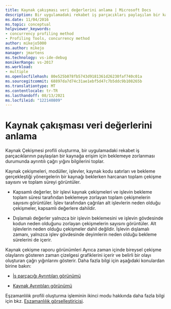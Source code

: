 ```yaml
---
title: Kaynak çakışması veri değerlerini anlama | Microsoft Docs
description: Bir uygulamadaki rekabet iş parçacıkları paylaşılan bir kaynağa erişim için beklemeye zorlandığında, kaynak çekişmenin profilini oluşturma hakkında ayrıntılı bilgiler toplar.
ms.date: 11/04/2016
ms.topic: conceptual
helpviewer_keywords:
- concurrency profiling method
- Profiling Tools, concurrency method
author: mikejo5000
ms.author: mikejo
manager: jmartens
ms.technology: vs-ide-debug
monikerRange: vs-2017
ms.workload:
- multiple
ms.openlocfilehash: 80e525b078fb5743d9181361d26230faf740c01a
ms.sourcegitcommit: 68897da7d74c31ae1ebf5d47c7b5ddc9b108265b
ms.translationtype: MT
ms.contentlocale: tr-TR
ms.lasthandoff: 08/13/2021
ms.locfileid: "122140809"
---
```

# <a name="understand-resource-contention-data-values"></a>Kaynak çakışması veri değerlerini anlama

Kaynak Çekişmesi profili oluşturma, bir uygulamadaki rekabet iş parçacıklarının paylaşılan bir kaynağa erişim için beklemeye zorlanması durumunda ayrıntılı çağrı yığını bilgilerini toplar.

Kaynak çekişmeleri, modüller, işlevler, kaynak kodu satırları ve bekleme gerçekleştiği yönergelerin bir kaynağı beklerken harcanan toplam çekişme sayısını ve toplam süreyi görüntüler.

- Kapsamlı değerler, bir işlevi kaynak çekişmeleri ve işlevin bekleme toplam süresi tarafından beklemeye zorlayan toplam çekişmelerin sayısını görüntüler.  İşlev tarafından çağrılan alt işlevlerin neden olduğu çekişmeler, kapsamlı değerlere dahildir.

- Dışlamalı değerler yalnızca bir işlevin beklemesini ve işlevin gövdesinde kodun neden olduğunu zorlayan çekişmelerin sayısını görüntüler. Alt işlevlerin neden olduğu çekişmeler dahil değildir. İşlevin dışlamalı zamanı, yalnızca işlev gövdesinde deyimlerin neden olduğu bekleme sürelerini de içerir.

Kaynak çekişme raporu görünümleri Ayrıca zaman içinde bireysel çekişme olaylarını gösteren zaman çizelgesi grafiklerini içerir ve belirli bir olayı oluşturan çağrı yığınlarını gösterir. Daha fazla bilgi için aşağıdaki konulardan birine bakın:

- [İş parçacığı Ayrıntıları görünümü](../profiling/thread-details-view-contention-data.md)

- [Kaynak Ayrıntıları görünümü](../profiling/resource-details-view-contention-data.md)

Eşzamanlılık profili oluşturma işleminin ikinci modu hakkında daha fazla bilgi için bkz. [Eşzamanlılık görselleştiricisi](../profiling/concurrency-visualizer.md).
